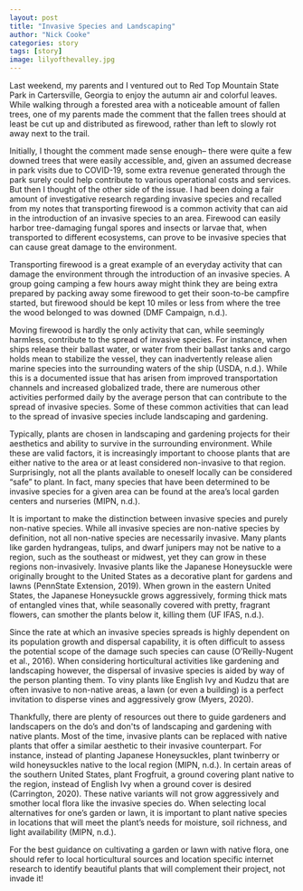 ```yaml
---
layout: post
title: "Invasive Species and Landscaping"
author: "Nick Cooke"
categories: story
tags: [story]
image: lilyofthevalley.jpg
---
```


Last weekend, my parents and I ventured out to Red Top Mountain State Park in Cartersville, Georgia to enjoy the autumn air and colorful leaves. While walking through a forested area with a noticeable amount of fallen trees, one of my parents made the comment that the fallen trees should at least be cut up and distributed as firewood, rather than left to slowly rot away next to the trail. 

Initially, I thought the comment made sense enough– there were quite a few downed trees that were easily accessible, and, given an assumed decrease in park visits due to COVID-19, some extra revenue generated through the park surely could help contribute to various operational costs and services. But then I thought of the other side of the issue. I had been doing a fair amount of investigative research regarding invasive species and recalled from my notes that transporting firewood is a common activity that can aid in the introduction of an invasive species to an area. Firewood can easily harbor tree-damaging fungal spores and insects or larvae that, when transported to different ecosystems, can prove to be invasive species that can cause great damage to the environment. 

Transporting firewood is a great example of an everyday activity that can damage the environment through the introduction of an invasive species. A group going camping a few hours away might think they are being extra prepared by packing away some firewood to get their soon-to-be campfire started, but firewood should be kept 10 miles or less from where the tree the wood belonged to was downed (DMF Campaign, n.d.). 

Moving firewood is hardly the only activity that can, while seemingly harmless, contribute to the spread of invasive species. For instance, when ships release their ballast water, or water from their ballast tanks and cargo holds mean to stabilize the vessel, they can inadvertently release alien marine species into the surrounding waters of the ship (USDA, n.d.). While this is a documented issue that has arisen from improved transportation channels and increased globalized trade, there are numerous other activities performed daily by the average person that can contribute to the spread of invasive species. Some of these common activities that can lead to the spread of invasive species include landscaping and gardening. 

Typically, plants are chosen in landscaping and gardening projects for their aesthetics and ability to survive in the surrounding environment. While these are valid factors, it is increasingly important to choose plants that are either native to the area or at least considered non-invasive to that region. Surprisingly, not all the plants available to oneself locally can be considered “safe” to plant. In fact, many species that have been determined to be invasive species for a given area can be found at the area’s local garden centers and nurseries (MIPN, n.d.). 

It is important to make the distinction between invasive species and purely non-native species. While all invasive species are non-native species by definition, not all non-native species are necessarily invasive. Many plants like garden hydrangeas, tulips, and dwarf junipers may not be native to a region, such as the southeast or midwest, yet they can grow in these regions non-invasively. Invasive plants like the Japanese Honeysuckle were originally brought to the United States as a decorative plant for gardens and lawns (PennState Extension, 2019). When grown in the eastern United States, the Japanese Honeysuckle grows aggressively, forming thick mats of entangled vines that, while seasonally covered with pretty, fragrant flowers, can smother the plants below it, killing them (UF IFAS, n.d.). 

Since the rate at which an invasive species spreads is highly dependent on its population growth and dispersal capability, it is often difficult to assess the potential scope of the damage such species can cause  (O’Reilly-Nugent et al., 2016). When considering horticultural activities like gardening and landscaping however, the dispersal of invasive species is aided by way of the person planting them. To viny plants like English Ivy and Kudzu that are often invasive to non-native areas, a lawn (or even a building) is a perfect invitation to disperse vines and aggressively grow (Myers, 2020). 

Thankfully, there are plenty of resources out there to guide gardeners and landscapers on the do’s and don'ts of landscaping and gardening with native plants. Most of the time, invasive plants can be replaced with native plants that offer a similar aesthetic to their invasive counterpart. For instance, instead of planting Japanese Honeysuckles, plant twinberry or wild honeysuckles native to the local region (MIPN, n.d.). In certain areas of the southern United States, plant Frogfruit, a ground covering plant native to the region, instead of English Ivy when a ground cover is desired (Carrington, 2020). These native variants will not grow aggressively and smother local flora like the invasive species do. When selecting local alternatives for one’s garden or lawn, it is important to plant native species in locations that will meet the plant’s needs for moisture, soil richness, and light availability (MIPN, n.d.). 

For the best guidance on cultivating a garden or lawn with native flora, one should refer to local horticultural sources and location specific internet research to identify beautiful plants that will complement their project, not invade it!
